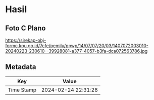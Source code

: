 # Hasil

## Foto C Plano

https://sirekap-obj-formc.kpu.go.id/7cfe/pemilu/ppwp/14/07/07/20/03/1407072003010-20240223-230610--39928081-a377-4057-b3fa-dca072563786.jpg


## Metadata

| Key        | Value               |
| ---------- | ------------------- |
| Time Stamp | 2024-02-24 22:31:28 |



